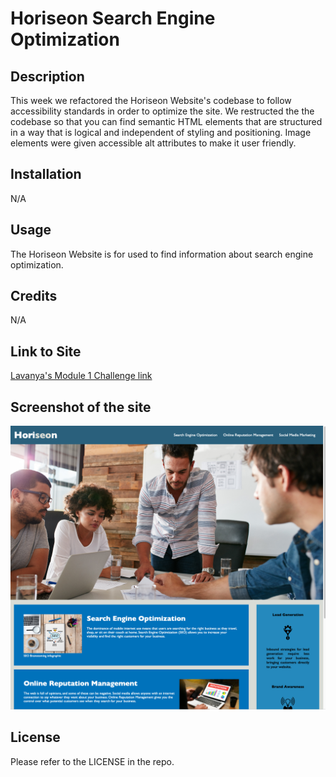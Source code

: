 # Horiseon Search Engine Optimization

## Description

This week we refactored the Horiseon Website's codebase to follow accessibility standards in order to optimize the site. We restructed the the codebase so that you can find semantic HTML elements that are structured in a way that is logical and independent of styling and positioning. Image elements were given accessible alt attributes to make it user friendly.

## Installation

N/A

## Usage

The Horiseon Website is for used to find information about search engine optimization.

## Credits

N/A

## Link to Site

[Lavanya's Module 1 Challenge link](https://lavanyavirushan.github.io/m1C-accessibility/)

## Screenshot of the site

![Screenshot](./assets/images/screen-shot-of-working-site.png)

## License

Please refer to the LICENSE in the repo.

```

```
